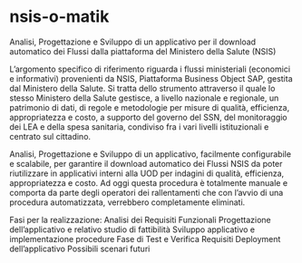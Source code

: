 # nsis-o-matik

Analisi, Progettazione e Sviluppo di un applicativo per il download automatico dei Flussi dalla piattaforma del Ministero della Salute (NSIS)

L’argomento specifico di riferimento riguarda i flussi ministeriali (economici e informativi) provenienti da NSIS, Piattaforma Business Object SAP, gestita dal Ministero della Salute. Si tratta dello strumento attraverso il quale lo stesso Ministero della Salute gestisce, a livello nazionale e regionale, un patrimonio di dati, di regole e metodologie per misure di qualità, efficienza, appropriatezza e costo, a supporto del governo del SSN, del monitoraggio dei LEA e della spesa sanitaria, condiviso fra i vari livelli istituzionali e centrato sul cittadino.

Analisi, Progettazione e Sviluppo di un applicativo, facilmente configurabile e scalabile, per garantire il download automatico dei Flussi NSIS da poter riutilizzare in applicativi interni alla UOD per indagini di qualità, efficienza, appropriatezza e costo. Ad oggi questa procedura è totalmente manuale e comporta da parte degli operatori dei rallentamenti che con l’avvio di una procedura automatizzata, verrebbero completamente eliminati.

Fasi per la realizzazione:
Analisi dei Requisiti Funzionali
Progettazione dell’applicativo e relativo studio di fattibilità
Sviluppo applicativo e implementazione procedure
Fase di Test e Verifica Requisiti
Deployment dell’applicativo
Possibili scenari futuri
